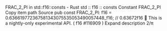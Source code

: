 FRAC_2_PI in std::f16::consts - Rust
std
::
f16
::
consts
Constant
FRAC_2_PI
Copy item path
Source
pub const FRAC_2_PI:
f16
= 0.636619772367581343075535053490057448_f16; // 0.63672f16
🔬
This is a nightly-only experimental API. (
f16
#116909
)
Expand description
2/π